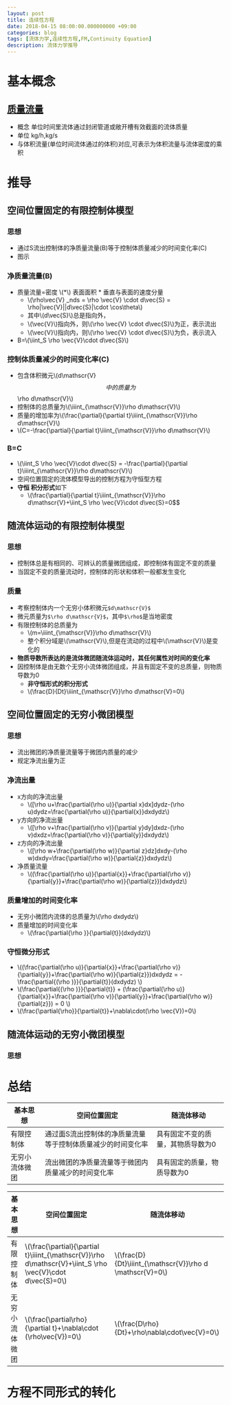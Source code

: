 ```yaml
---
layout: post
title: 连续性方程
date: 2018-04-15 08:00:00.000000000 +09:00
categories: blog
tags: [流体力学,连续性方程,FM,Continuity Equation]
description: 流体力学推导
---
```


# 基本概念
## [质量流量](https://baike.baidu.com/item/质量流量/5137923)
- 概念 单位时间里流体通过封闭管道或敞开槽有效截面的流体质量
- 单位 kg/h,kg/s
- 与体积流量(单位时间流体通过的体积)对应,可表示为体积流量与流体密度的乘积

# 推导
## 空间位置固定的有限控制体模型
### 思想
- 通过S流出控制体的净质量流量(B)等于控制体质量减少的时间变化率(C)
- 图示
### 净质量流量(B)
- 质量流量=密度 \\(*\\) 表面面积 * 垂直与表面的速度分量
    - \\(\rho\vec{V} _nds = \rho \vec{V} \cdot d\vec{S} = \rho|\vec{V}||d\vec{S}|\cdot \cos\theta\\)
    - 其中\\(d\vec{S}\\)总是指向外，
    - \\(\vec{V}\\)指向外，则\\(\rho \vec{V} \cdot d\vec{S}\\)为正，表示流出
    - \\(\vec{V}\\)指向内，则\\(\rho \vec{V} \cdot d\vec{S}\\)为负，表示流入
- B=\\(\iint_S \rho \vec{V}\cdot d\vec{S}\\)

### 控制体质量减少的时间变化率(C)
- 包含体积微元\\(d\mathscr{V}$$ 中的质量为$$\rho d\mathscr{V}\\)
- 控制体的总质量为\\(\iiint_{\mathscr{V}}\rho d\mathscr{V}\\)
- 质量的增加率为\\(\frac{\partial}{\partial t}\iiint_{\mathscr{V}}\rho d\mathscr{V}\\)
- \\(C=-\frac{\partial}{\partial t}\iiint_{\mathscr{V}}\rho d\mathscr{V}\\)

### B=C

- \\(\iint_S \rho \vec{V}\cdot d\vec{S} = -\frac{\partial}{\partial t}\iiint_{\mathscr{V}}\rho d\mathscr{V}\\)
- 空间位置固定的流体模型导出的控制方程为守恒型方程
- **守恒 积分形式**如下
    - \\(\frac{\partial}{\partial t}\iiint_{\mathscr{V}}\rho d\mathscr{V}+\iint_S \rho \vec{V}\cdot d\vec{S}=0$$ 


## 随流体运动的有限控制体模型
### 思想
- 控制体总是有相同的、可辨认的质量微团组成，即控制体有固定不变的质量
- 当固定不变的质量流动时，控制体的形状和体积一般都发生变化
### 质量
- 考察控制体内一个无穷小体积微元```$d\mathscr{V}$```
- 微元质量为```$\rho d\mathscr{V}$```，其中```$\rho$```是当地密度
- 有限控制体的总质量为
    - \\(m=\iiint_{\mathscr{V}}\rho d\mathscr{V}\\)
    - 整个积分域是\\(\mathscr{V}\\),但是在流动的过程中\\(\mathscr{V}\\)是变化的
- **物质导数所表达的是流体微团随流体运动时，其任何属性对时间的变化率**
- 因控制体是由无数个无穷小流体微团组成，并且有固定不变的总质量，则物质导数为0
    - **非守恒形式的积分形式**
    - \\(\frac{D}{Dt}\iiint_{\mathscr{V}}\rho d\mathscr{V}=0\\)

## 空间位置固定的无穷小微团模型
### 思想
- 流出微团的净质量流量等于微团内质量的减少
- 规定净流出量为正
### 净流出量
- x方向的净流出量
    - \\([\rho u+\frac{\partial(\rho u)}{\partial x}dx]dydz-(\rho u)dydz=\frac{\partial(\rho u)}{\partial{x}}dxdydz\\)
- y方向的净流出量
    - \\([\rho v+\frac{\partial(\rho v)}{\partial y}dy]dxdz-(\rho v)dxdz=\frac{\partial(\rho v)}{\partial{y}}dxdydz\\)
- z方向的净流出量
    - \\([\rho w+\frac{\partial(\rho w)}{\partial z}dz]dxdy-(\rho w)dxdy=\frac{\partial(\rho w)}{\partial{z}}dxdydz\\)
- 净质量流量
    - \\((\frac{\partial(\rho u)}{\partial{x}}+\frac{\partial(\rho v)}{\partial{y}}+\frac{\partial(\rho w)}{\partial{z}})dxdydz\\)
### 质量增加的时间变化率
- 无穷小微团内流体的总质量为\\(\rho dxdydz\\)
- 质量增加的时间变化率
    - \\(\frac{\partial{\rho }}{\partial{t}}(dxdydz)\\)
### 守恒微分形式
- \\((\frac{\partial(\rho u)}{\partial{x}}+\frac{\partial(\rho v)}{\partial{y}}+\frac{\partial(\rho w)}{\partial{z}})dxdydz = -\frac{\partial{(\rho )}}{\partial{t}}(dxdydz) \\)
- \\(\frac{\partial{(\rho )}}{\partial{t}} + (\frac{\partial(\rho u)}{\partial{x}}+\frac{\partial(\rho v)}{\partial{y}}+\frac{\partial(\rho w)}{\partial{z}}) = 0 \\)
- \\(\frac{\partial{\rho}}{\partial{t}}+\nabla\cdot(\rho \vec{V})=0\\)

## 随流体运动的无穷小微团模型
### 思想

# 总结

基本思想 | 空间位置固定 | 随流体移动
---|---|---
有限控制体 | 通过面S流出控制体的净质量流量等于控制体质量减少的时间变化率 | 具有固定不变的质量，其物质导数为0
无穷小流体微团 | 流出微团的净质量流量等于微团内质量减少的时间变化率 | 具有固定的质量，物质导数为0


基本思想 | 空间位置固定 | 随流体移动
---|---|---
有限控制体 | \\(\frac{\partial}{\partial t}\iiint_{\mathscr{V}}\rho d\mathscr{V}+\iint_S \rho \vec{V}\cdot d\vec{S}=0\\) | \\(\frac{D}{Dt}\iiint_{\mathscr{V}}\rho d \mathscr{V}=0\\)
无穷小流体微团 | \\(\frac{\partial\rho}{\partial t}+\nabla\cdot (\rho\vec{V})=0\\) | \\(\frac{D\rho}{Dt}+\rho\nabla\cdot\vec{V}=0\\)



# 方程不同形式的转化

